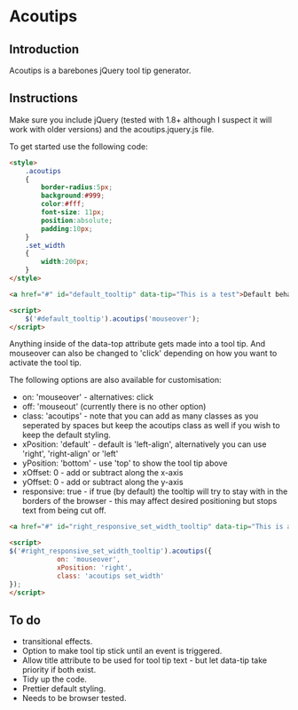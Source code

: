 # Acoutips

## Introduction

Acoutips is a barebones jQuery tool tip generator.

## Instructions
Make sure you include jQuery (tested with 1.8+ although I suspect it will work with older versions) and the acoutips.jquery.js file.

To get started use the following code:

```html
<style>
	.acoutips
	{
		border-radius:5px;
		background:#999;
		color:#fff;
		font-size: 11px;
		position:absolute;
		padding:10px;
	}
	.set_width
	{
		width:200px;
	}
</style>

<a href="#" id="default_tooltip" data-tip="This is a test">Default behaviour</a>

<script>
	$('#default_tooltip').acoutips('mouseover');
</script>
```

Anything inside of the data-top attribute gets made into a tool tip. And mouseover can also be changed to 'click' depending on how you want to activate the tool tip.

The following options are also available for customisation:
* on: 'mouseover' - alternatives: click
* off: 'mouseout' (currently there is no other option)
* class: 'acoutips' - note that you can add as many classes as you seperated by spaces but keep the acoutips class as well if you wish to keep the default styling.
* xPosition: 'default' - default is 'left-align', alternatively you can use 'right', 'right-align' or 'left'
* yPosition: 'bottom' - use 'top' to show the tool tip above
* xOffset: 0 - add or subtract along the x-axis
* yOffset: 0 - add or subtract along the y-axis
* responsive: true - if true (by default) the tooltip will try to stay with in the borders of the browser - this may affect desired positioning but stops text from being cut off.

```html
<a href="#" id="right_responsive_set_width_tooltip" data-tip="This is a test" style="float:right">Right responsive set width behaviour</a>

<script>
$('#right_responsive_set_width_tooltip').acoutips({
			on: 'mouseover',
			xPosition: 'right',
			class: 'acoutips set_width'
});
</script>
```
## To do
* transitional effects.
* Option to make tool tip stick until an event is triggered.
* Allow title attribute to be used for tool tip text - but let data-tip take priority if both exist.
* Tidy up the code.
* Prettier default styling.
* Needs to be browser tested.